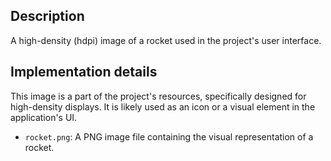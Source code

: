## Description

A high-density (hdpi) image of a rocket used in the project's user interface.


## Implementation details

This image is a part of the project's resources, specifically designed for high-density displays. It is likely used as an icon or a visual element in the application's UI.

- `rocket.png`: A PNG image file containing the visual representation of a rocket.

